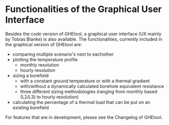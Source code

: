 # Functionalities of the Graphical User Interface

Besides the code version of GHEtool, a graphical user interface (UX mainly by Tobias Blanke) is also available.
The functionalities, currently included in the graphical version of GHEtool are:

- comparing multiple scenario's next to eachother
- plotting the temperature profile
	- monthly resolution
	- hourly resolution
- sizing a borefield
	- with a constant ground temperature or with a thermal gradient
	- with/without a dynamically calculated borehole equivalent resistance
	- three different sizing methodologies (ranging from monthly based (L2/L3) to hourly resolution)
- calculating the percentage of a thermal load that can be put on an existing borefield

For features that are in development, please see the Changelog of GHEtool.